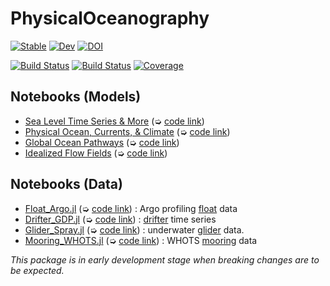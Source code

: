# PhysicalOceanography

[![Stable](https://img.shields.io/badge/docs-stable-blue.svg)](https://JuliaOcean.github.io/PhysicalOceanography.jl/stable)
[![Dev](https://img.shields.io/badge/docs-dev-blue.svg)](https://JuliaOcean.github.io/PhysicalOceanography.jl/dev)
[![DOI](https://zenodo.org/badge/277150554.svg)](https://zenodo.org/badge/latestdoi/277150554)


[![Build Status](https://github.com/JuliaOcean/PhysicalOceanography.jl/workflows/CI/badge.svg)](https://github.com/JuliaOcean/PhysicalOceanography.jl/actions)
[![Build Status](https://travis-ci.org/JuliaOcean/PhysicalOceanography.jl.svg?branch=master)](https://travis-ci.org/JuliaOcean/PhysicalOceanography.jl)
[![Coverage](https://codecov.io/gh/JuliaOcean/PhysicalOceanography.jl/branch/master/graph/badge.svg)](https://codecov.io/gh/JuliaOcean/PhysicalOceanography.jl)

## Notebooks (Models)

- [Sea Level Time Series & More](https://JuliaOcean.github.io/OceanStateEstimation.jl/dev/examples/NSLCT_notebook.html) (➭ [code link](https://raw.githubusercontent.com/JuliaOcean/OceanStateEstimation.jl/master/examples/NSLCT/NSLCT_notebook.jl))
- [Physical Ocean, Currents, & Climate](https://JuliaOcean.github.io/OceanStateEstimation.jl/dev/examples/ECCO_standard_plots.html) (➭ [code link](https://raw.githubusercontent.com/JuliaOcean/OceanStateEstimation.jl/master/examples/ECCO/ECCO_standard_plots.jl))
- [Global Ocean Pathways](https://github.com/JuliaClimate/IndividualDisplacements.jl/global_ocean_circulation.html) (➭ [code link](https://github.com/JuliaClimate/IndividualDisplacements.jl/blob/master/examples/worldwide/global_ocean_circulation.jl))
- [Idealized Flow Fields](https://github.com/JuliaClimate/IndividualDisplacements.jl/solid_body_rotation.html) (➭ [code link](https://github.com/JuliaClimate/IndividualDisplacements.jl/blob/master/examples/basics/solid_body_rotation.jl))


## Notebooks (Data)

- [Float\_Argo.jl](https://juliaocean.github.io/OceanRobots.jl/dev/Float_Argo.html) (➭ [code link](https://raw.githubusercontent.com/JuliaOcean/OceanRobots.jl/master/examples/Float_Argo.jl)) : Argo profiling [float](https://argo.ucsd.edu) data
- [Drifter\_GDP.jl](https://juliaocean.github.io/OceanRobots.jl/dev/Drifter_GDP.html) (➭ [code link](https://raw.githubusercontent.com/JuliaOcean/OceanRobots.jl/master/examples/Drifter_GDP.jl)) : [drifter](https://www.aoml.noaa.gov/phod/gdp/hourly_data.php) time series
- [Glider\_Spray.jl](https://juliaocean.github.io/OceanRobots.jl/dev/Glider_Spray.html) (➭ [code link](https://raw.githubusercontent.com/JuliaOcean/OceanRobots.jl/master/examples/Glider_Spray.jl)) : underwater [glider](http://spraydata.ucsd.edu/projects/) data.
- [Mooring\_WHOTS.jl](https://juliaocean.github.io/OceanRobots.jl/dev/Mooring_WHOTS.html) (➭ [code link](https://raw.githubusercontent.com/JuliaOcean/OceanRobots.jl/master/examples/Mooring_WHOTS.jl)) : WHOTS [mooring](http://www.soest.hawaii.edu/whots/wh_data.html) data

_This package is in early development stage when breaking changes are to be expected._
